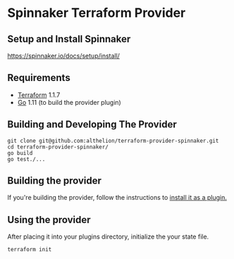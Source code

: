 # Spinnaker Terraform Provider

## Setup and Install Spinnaker
https://spinnaker.io/docs/setup/install/

## Requirements
- [Terraform](https://www.terraform.io/downloads.html) 1.1.7
- [Go](https://golang.org/doc/install) 1.11 (to build the provider plugin)

## Building and Developing The Provider
```shell
git clone git@github.com:althelion/terraform-provider-spinnaker.git
cd terraform-provider-spinnaker/
go build
go test./...
```

## Building the provider
If you're building the provider, follow the instructions to [install it as a plugin.](https://www.terraform.io/docs/plugins/basics.html#installing-a-plugin) 

## Using the provider
After placing it into your plugins directory, initialize the your state file.
```shell
terraform init
```